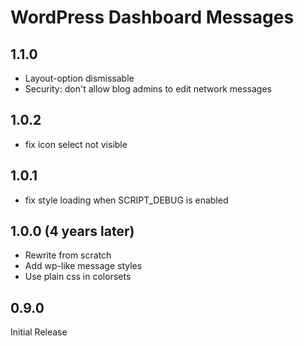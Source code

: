 WordPress Dashboard Messages
============================

1.1.0
-----
 - Layout-option dismissable
 - Security: don't allow blog admins to edit network messages

1.0.2
-----
 - fix icon select not visible

1.0.1
-----
 - fix style loading when SCRIPT_DEBUG is enabled

1.0.0 (4 years later)
---------------------
 - Rewrite from scratch
 - Add wp-like message styles
 - Use plain css in colorsets

0.9.0
-----
Initial Release
